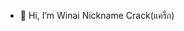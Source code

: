 - 👋 Hi, I’m Winai Nickname Crack(แคร็ก)

<!---
Cracker-TG/Cracker-TG is a ✨ special ✨ repository because its `README.md` (this file) appears on your GitHub profile.
You can click the Preview link to take a look at your changes.
--->
